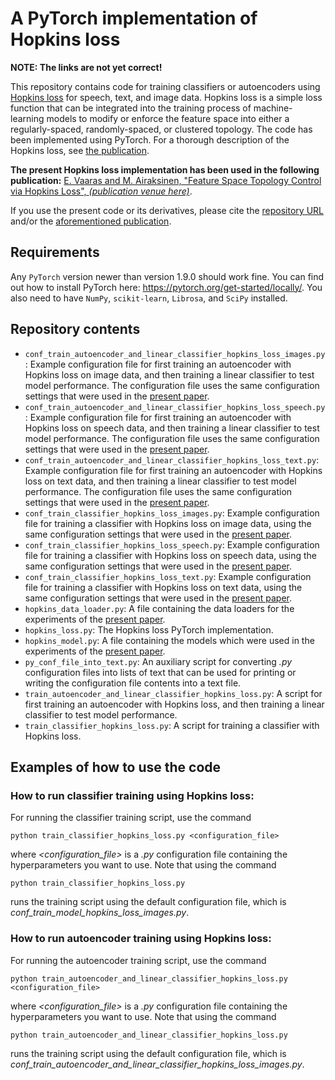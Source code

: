 # A PyTorch implementation of Hopkins loss

**NOTE: The links are not yet correct!**

This repository contains code for training classifiers or autoencoders using [Hopkins loss](www.herewillbethepaperlink.com) for speech, text, and image data. Hopkins loss is a simple loss function that can be integrated into the training process of machine-learning models to modify or enforce the feature space into either a regularly-spaced, randomly-spaced, or clustered topology. The code has been implemented using PyTorch. For a thorough description of the Hopkins loss, see [the publication](www.herewillbethepaperlink.com).

**The present Hopkins loss implementation has been used in the following publication:**
[E. Vaaras and M. Airaksinen, "Feature Space Topology Control via Hopkins Loss", _(publication venue here)_](www.herewillbethepaperlink.com).

If you use the present code or its derivatives, please cite the [repository URL](https://github.com/SPEECHCOG/hopkins_loss) and/or the [aforementioned publication](www.herewillbethepaperlink.com).

## Requirements
Any `PyTorch` version newer than version 1.9.0 should work fine. You can find out how to install PyTorch here: https://pytorch.org/get-started/locally/. You also need to have `NumPy`, `scikit-learn`, `Librosa`, and `SciPy` installed.

## Repository contents
- `conf_train_autoencoder_and_linear_classifier_hopkins_loss_images.py`: Example configuration file for first training an autoencoder with Hopkins loss on image data, and then training a linear classifier to test model performance. The configuration file uses the same configuration settings that were used in the [present paper](www.herewillbethepaperlink.com).
- `conf_train_autoencoder_and_linear_classifier_hopkins_loss_speech.py`: Example configuration file for first training an autoencoder with Hopkins loss on speech data, and then training a linear classifier to test model performance. The configuration file uses the same configuration settings that were used in the [present paper](www.herewillbethepaperlink.com).
- `conf_train_autoencoder_and_linear_classifier_hopkins_loss_text.py`: Example configuration file for first training an autoencoder with Hopkins loss on text data, and then training a linear classifier to test model performance. The configuration file uses the same configuration settings that were used in the [present paper](www.herewillbethepaperlink.com).
- `conf_train_classifier_hopkins_loss_images.py`: Example configuration file for training a classifier with Hopkins loss on image data, using the same configuration settings that were used in the [present paper](www.herewillbethepaperlink.com).
- `conf_train_classifier_hopkins_loss_speech.py`: Example configuration file for training a classifier with Hopkins loss on speech data, using the same configuration settings that were used in the [present paper](www.herewillbethepaperlink.com).
- `conf_train_classifier_hopkins_loss_text.py`: Example configuration file for training a classifier with Hopkins loss on text data, using the same configuration settings that were used in the [present paper](www.herewillbethepaperlink.com).
- `hopkins_data_loader.py`: A file containing the data loaders for the experiments of the [present paper](www.herewillbethepaperlink.com).
- `hopkins_loss.py`: The Hopkins loss PyTorch implementation.
- `hopkins_model.py`: A file containing the models which were used in the experiments of the [present paper](www.herewillbethepaperlink.com).
- `py_conf_file_into_text.py`: An auxiliary script for converting _.py_ configuration files into lists of text that can be used for printing or writing the configuration file contents into a text file.
- `train_autoencoder_and_linear_classifier_hopkins_loss.py`: A script for first training an autoencoder with Hopkins loss, and then training a linear classifier to test model performance.
- `train_classifier_hopkins_loss.py`: A script for training a classifier with Hopkins loss.


## Examples of how to use the code


### How to run classifier training using Hopkins loss:
For running the classifier training script, use the command
```
python train_classifier_hopkins_loss.py <configuration_file>
```
where _<configuration_file>_ is a _.py_ configuration file containing the hyperparameters you want to use. Note that using the command
```
python train_classifier_hopkins_loss.py
```
runs the training script using the default configuration file, which is _conf_train_model_hopkins_loss_images.py_.

### How to run autoencoder training using Hopkins loss:
For running the autoencoder training script, use the command
```
python train_autoencoder_and_linear_classifier_hopkins_loss.py <configuration_file>
```
where _<configuration_file>_ is a _.py_ configuration file containing the hyperparameters you want to use. Note that using the command
```
python train_autoencoder_and_linear_classifier_hopkins_loss.py
```
runs the training script using the default configuration file, which is _conf_train_autoencoder_and_linear_classifier_hopkins_loss_images.py_.
